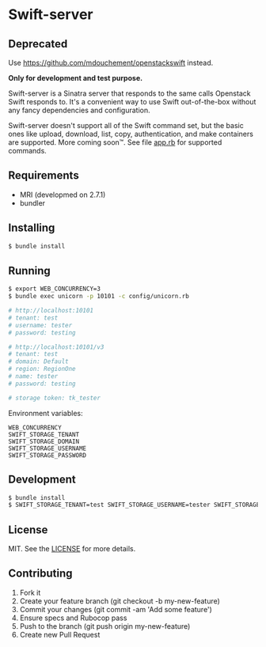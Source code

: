 # Swift-server

## Deprecated

Use https://github.com/mdouchement/openstackswift instead.

**Only for development and test purpose.**

Swift-server is a Sinatra server that responds to the same calls Openstack Swift responds to. It's a convenient way to use Swift out-of-the-box without any fancy dependencies and configuration.

Swift-server doesn't support all of the Swift command set, but the basic ones like upload, download, list, copy, authentication, and make containers are supported. More coming soon™. See file [app.rb](https://github.com/mdouchement/swift-server/blob/master/app.rb) for supported commands.

## Requirements
- MRI (developmed on 2.7.1)
- bundler

## Installing
```bash
$ bundle install
```

## Running
```bash
$ export WEB_CONCURRENCY=3
$ bundle exec unicorn -p 10101 -c config/unicorn.rb

# http://localhost:10101
# tenant: test
# username: tester
# password: testing

# http://localhost:10101/v3
# tenant: test
# domain: Default
# region: RegionOne
# name: tester
# password: testing

# storage token: tk_tester
```

Environment variables:
```
WEB_CONCURRENCY
SWIFT_STORAGE_TENANT
SWIFT_STORAGE_DOMAIN
SWIFT_STORAGE_USERNAME
SWIFT_STORAGE_PASSWORD
```

## Development
```bash
$ bundle install
$ SWIFT_STORAGE_TENANT=test SWIFT_STORAGE_USERNAME=tester SWIFT_STORAGE_PASSWORD=testing bundle exec rerun -b -- rackup -o localhost -p 10101
```

## License

MIT. See the [LICENSE](https://github.com/mdouchement/swift-server/blob/master/LICENSE) for more details.

## Contributing

1. Fork it
2. Create your feature branch (git checkout -b my-new-feature)
3. Commit your changes (git commit -am 'Add some feature')
4. Ensure specs and Rubocop pass
5. Push to the branch (git push origin my-new-feature)
6. Create new Pull Request
